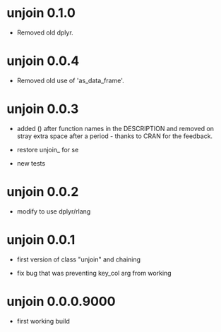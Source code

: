# unjoin 0.1.0

* Removed old dplyr. 


# unjoin 0.0.4

* Removed old use of 'as_data_frame'. 


# unjoin 0.0.3

* added () after function names in the DESCRIPTION and removed on stray extra space
after a period - thanks to CRAN for the feedback.  

* restore unjoin_ for se

* new tests

# unjoin 0.0.2 

* modify to use dplyr/rlang 

# unjoin 0.0.1

* first version of class "unjoin" and chaining

* fix bug that was preventing key_col arg from working


# unjoin 0.0.0.9000

* first working build


